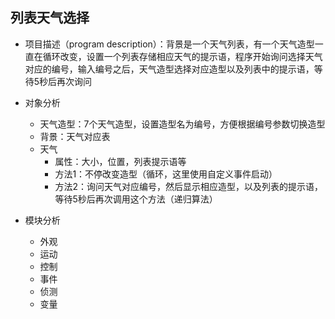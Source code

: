 
## 列表天气选择
* 项目描述（program description）：背景是一个天气列表，有一个天气造型一直在循环改变，设置一个列表存储相应天气的提示语，程序开始询问选择天气对应的编号，输入编号之后，天气造型选择对应造型以及列表中的提示语，等待5秒后再次询问

* 对象分析
    * 天气造型：7个天气造型，设置造型名为编号，方便根据编号参数切换造型
    * 背景：天气对应表
    * 天气
        * 属性：大小，位置，列表提示语等
        * 方法1：不停改变造型（循环，这里使用自定义事件启动）
        * 方法2：询问天气对应编号，然后显示相应造型，以及列表的提示语，等待5秒后再次调用这个方法（递归算法）
* 模块分析
    * 外观
    * 运动
    * 控制
    * 事件
    * 侦测
    * 变量
